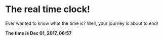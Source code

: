 # The real time clock!

Ever wanted to know what the time is? Well, your journey is about to end!

**The time is Dec 01, 2017, 06:57**